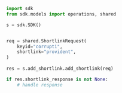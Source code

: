 <!-- Start SDK Example Usage -->
```python
import sdk
from sdk.models import operations, shared

s = sdk.SDK()


req = shared.ShortlinkRequest(
    keyid="corrupti",
    shortlink="provident",
)
    
res = s.add_shortlink.add_shortlink(req)

if res.shortlink_response is not None:
    # handle response
```
<!-- End SDK Example Usage -->